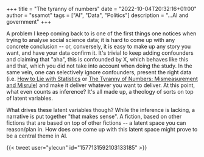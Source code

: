 +++
title = "The tyranny of numbers"
date = "2022-10-04T20:32:16+01:00"
author = "ssamot"
tags = ["AI", "Data", "Politics"]
description = "...AI and government"
+++

A problem I keep coming back to is one of the first things one notices when trying to analyse social science data; it is hard to come up with any concrete conclusion -- or, conversely, it is easy to make up any story you want, and have your data confirm it. It's trivial to keep adding confounders and claiming that "aha", this is confounded by X, which behaves like this and that, which you did not take into account when doing the study. In the same vein, one can selectively ignore confounders, present the right data (i.e.  [How to Lie with Statistics](https://www.goodreads.com/book/show/51291.How_to_Lie_with_Statistics) or [The Tyranny of Numbers: Mismeasurement and Misrule](https://www.goodreads.com/book/show/1651073.The_Tyranny_of_Numbers)) and make it deliver whatever you want to deliver. At this point, what even counts as inference? It's all made up, a theology of sorts on top of latent variables.

What drives these latent variables though? While the inference is lacking, a narrative is put together "that makes sense". A fiction, based on other fictions that are based on top of other fictions -- a latent space you can reason/plan in. How does one come up with this latent space might prove to be a central theme in AI.


{{< tweet user="ylecun" id="1577131592103133185" >}}
